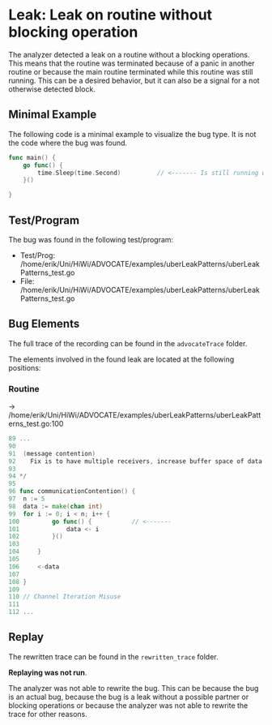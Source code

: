 # Leak: Leak on routine without blocking operation

The analyzer detected a leak on a routine without a blocking operations.
This means that the routine was terminated because of a panic in another routine or because the main routine terminated while this routine was still running.
This can be a desired behavior, but it can also be a signal for a not otherwise detected block.

## Minimal Example
The following code is a minimal example to visualize the bug type. It is not the code where the bug was found.

```go
func main() {
    go func() {
        time.Sleep(time.Second)          // <------- Is still running when main routine terminates
    }()

}
```

## Test/Program
The bug was found in the following test/program:

- Test/Prog: /home/erik/Uni/HiWi/ADVOCATE/examples/uberLeakPatterns/uberLeakPatterns_test.go
- File: /home/erik/Uni/HiWi/ADVOCATE/examples/uberLeakPatterns/uberLeakPatterns_test.go

## Bug Elements
The full trace of the recording can be found in the `advocateTrace` folder.

The elements involved in the found leak are located at the following positions:

###  Routine
-> /home/erik/Uni/HiWi/ADVOCATE/examples/uberLeakPatterns/uberLeakPatterns_test.go:100
```go
89 ...
90 
91  (message contention)
92    Fix is to have multiple receivers, increase buffer space of data channel, ...
93 
94 */
95 
96 func communicationContention() {
97 	n := 5
98 	data := make(chan int)
99 	for i := 0; i < n; i++ {
100 		go func() {           // <-------
101 			data <- i
102 		}()
103 
104 	}
105 
106 	<-data
107 
108 }
109 
110 // Channel Iteration Misuse
111 
112 ...
```


## Replay


The rewritten trace can be found in the `rewritten_trace` folder.

**Replaying was not run**.

The analyzer was not able to rewrite the bug.
This can be because the bug is an actual bug, because the bug is a leak without a possible partner or blocking operations or because the analyzer was not able to rewrite the trace for other reasons.

